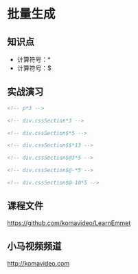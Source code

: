 批量生成
========

## 知识点

* 计算符号：*
* 计算符号：$

## 实战演习

~~~html
<!-- p*3 -->

<!-- div.cssSection*3 -->

<!-- div.cssSection$*5 -->

<!-- div.cssSection$$*13 -->

<!-- div.cssSection$@3*5 -->

<!-- div.cssSection$@-*5 -->

<!-- div.cssSection$@-10*5 -->
~~~

## 课程文件

https://github.com/komavideo/LearnEmmet

## 小马视频频道

http://komavideo.com
